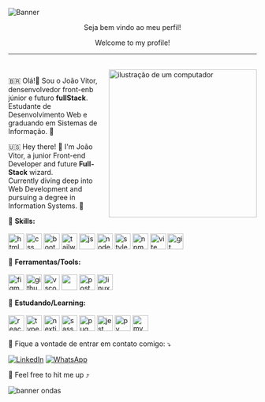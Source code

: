 ![Banner](https://github.com/user-attachments/assets/b42f5fdc-1210-4729-8ea7-26ef7d7cabd7)
<br>
<p  align="center">Seja bem vindo ao meu perfil!</p>
<p  align="center">Welcome to my profile!</p>
<hr>
<br> 

<img src="https://github.com/user-attachments/assets/be9b5a08-b357-4bb3-8ca0-1798db277104" alt="ilustração de um computador" min-width="300px" max-width="300px" width="300px" align="right"> 

<p align="left"> 
  🇧🇷 Olá!👋 Sou o João Vitor, densenvolvedor front-enb júnior e futuro <strong>fullStack</strong>.<br>
    Estudante de Desenvolvimento Web e graduando em Sistemas de Informação. 🚀
</p>

<p align="left"> 
  🇺🇸 Hey there! 👋 I'm João Vitor, a junior Front-end Developer and future <strong>Full-Stack</strong> wizard. <br>
Currently diving deep into Web Development and pursuing a degree in Information Systems. 🚀
</p>

<p align="left">
  🥇 <strong>Skills:</strong> <br>
  <br>
  <img height="32" src="https://user-images.githubusercontent.com/25181517/192158954-f88b5814-d510-4564-b285-dff7d6400dad.png" alt="html"/>
  <img height="32" src="https://user-images.githubusercontent.com/25181517/183898674-75a4a1b1-f960-4ea9-abcb-637170a00a75.png" alt="css"/>
  <img height="32" src="https://user-images.githubusercontent.com/25181517/183898054-b3d693d4-dafb-4808-a509-bab54cf5de34.png" alt="bootstrap"/>
  <img height="32" src="https://user-images.githubusercontent.com/25181517/202896760-337261ed-ee92-4979-84c4-d4b829c7355d.png" alt="tailwind"/>
  <img height="32" src="https://user-images.githubusercontent.com/25181517/117447155-6a868a00-af3d-11eb-9cfe-245df15c9f3f.png" alt="js"/>
  <img height="32" src="https://user-images.githubusercontent.com/25181517/183568594-85e280a7-0d7e-4d1a-9028-c8c2209e073c.png" alt="nodejs"/>
  <img height="32" src="https://github.com/marwin1991/profile-technology-icons/assets/25181517/2a36d1f6-2198-4726-89ac-2148ce46a69a" alt="styled components"/>
  <img height="32" src="https://user-images.githubusercontent.com/25181517/121401671-49102800-c959-11eb-9f6f-74d49a5e1774.png" alt="npm"/>
  <img height="32" src="https://github-production-user-asset-6210df.s3.amazonaws.com/62091613/261395532-b40892ef-efb8-4b0e-a6b5-d1cfc2f3fc35.png" alt="vite"/>
  <img height="32" src="https://user-images.githubusercontent.com/25181517/192108372-f71d70ac-7ae6-4c0d-8395-51d8870c2ef0.png" alt="git"/>
</p>

<p align="left">
  🥈 <strong>Ferramentas/Tools:</strong> <br>
    <br>
    <img height="32" src="https://user-images.githubusercontent.com/25181517/189715289-df3ee512-6eca-463f-a0f4-c10d94a06b2f.png" alt="figma"/>
    <img height="32" src="https://user-images.githubusercontent.com/25181517/192108374-8da61ba1-99ec-41d7-80b8-fb2f7c0a4948.png" alt="github"/>
    <img height="32" src="https://user-images.githubusercontent.com/25181517/192108891-d86b6220-e232-423a-bf5f-90903e6887c3.png" alt="vscode"/>
    <img height="32" src="https://cdn.jsdelivr.net/gh/devicons/devicon@latest/icons/canva/canva-original.svg" />
    <img height="32" src="https://user-images.githubusercontent.com/25181517/192109061-e138ca71-337c-4019-8d42-4792fdaa7128.png" alt="postman"/>
    <img height="32" src="https://github.com/marwin1991/profile-technology-icons/assets/76662862/2481dc48-be6b-4ebb-9e8c-3b957efe69fa" alt="linux"/>
</p>

<p align="left">
  🥉 <strong>Estudando/Learning:</strong> <br>
    <br>
    <img height="32" src="https://user-images.githubusercontent.com/25181517/183897015-94a058a6-b86e-4e42-a37f-bf92061753e5.png" alt="react"/>
    <img height="32" src="https://user-images.githubusercontent.com/25181517/183890598-19a0ac2d-e88a-4005-a8df-1ee36782fde1.png" alt="typescript"/>
    <img height="32" src="https://github.com/marwin1991/profile-technology-icons/assets/136815194/5f8c622c-c217-4649-b0a9-7e0ee24bd704" alt="nextjs"/> 
    <img height="32" src="https://user-images.githubusercontent.com/25181517/192158956-48192682-23d5-4bfc-9dfb-6511ade346bc.png" alt="sass"/>
    <img height="32" src="https://github.com/marwin1991/profile-technology-icons/assets/136815194/85880a3a-e65b-4e4b-a102-6c3f225b9aba" alt="pug"/>
    <img height="32" src="https://user-images.githubusercontent.com/25181517/187955005-f4ca6f1a-e727-497b-b81b-93fb9726268e.png" alt="jest"/>
    <img height="32" src="https://user-images.githubusercontent.com/25181517/183423507-c056a6f9-1ba8-4312-a350-19bcbc5a8697.png" alt="py"/>
    <img height="32" src="https://user-images.githubusercontent.com/25181517/183896128-ec99105a-ec1a-4d85-b08b-1aa1620b2046.png" alt="mySQL"/>
</p>

<p align="left">
  💌 Fique a vontade de entrar em contato comigo: ⤵️
</p>

<p align="left">
  <a target="_blank" href="https://www.linkedin.com/in/joao-vitor-cortes/" title="LinkedIn">
  <img src="https://img.shields.io/badge/-Linkedin-0e76a8?style=flat-square&logo=Linkedin&logoColor=white&link=LINK-DO-SEU-LINKEDIN" alt="LinkedIn"/></a>
  <a target="_blank" href="https://api.whatsapp.com/send?phone=5569992777062&text=Ola,%20Vitor!%20" title="WhatsApp">
  <img src="https://img.shields.io/badge/-WhatsApp-25d366?style=flat-square&labelColor=25d366&logo=whatsapp&logoColor=white&link=API-DO-SEU-WHATSAPP" alt="WhatsApp"/></a>
</p>

<p align="left">
  💌 Feel free to hit me up ⤴️
</p>

![banner ondas](https://github.com/user-attachments/assets/48bee347-1172-4006-af27-a423c73e595a)
